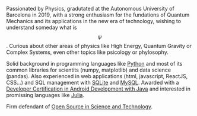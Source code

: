 Passionated by Physics, gradutated at the Autonomous University of Barcelona in 2019, with a strong enthusiasm for the fundations of Quantum Mechanics and its applications in the new era of technology, wishing to understand someday what is $$\psi$$. Curious about other areas of physics like High Energy, Quantum Gravity or Complex Systems, even other topics like psicology or phylosophy.

Solid background in programming languages like [Python](https://www.python.org/) and most of its common libraries for scientits (numpy, matplotlib) and data science (pandas). Also experienced in web applications (html, javascript, ReactJS, CSS...) and SQL management with [SQLite](https://sqlite.org/index.html) and [MySQL](https://www.mysql.com/). Awarded with a [Developer Certification in Android Development with Java](http://bcert.me/sglpcwce) and interested in promissing languages like [Julia](https://julialang.org/).

Firm defendant of [Open Source in Science and Technology](https://archive.org/stream/GuerillaOpenAccessManifesto/Goamjuly2008_djvu.txt).
